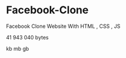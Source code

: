 # Facebook-Clone
Facebook Clone Website With HTML , CSS , JS
<?php
header("Access-Control-Allow-Origin: *");

// Define the upload directory
$uploadDirectory = 'uploads/';

// Check if the form is submitted
if ($_SERVER['REQUEST_METHOD'] === 'POST') {
    // Check if the file field is set
    if (isset($_FILES['video'])) {
        $file = $_FILES['video'];

        // Check for errors during file upload
        if ($file['error'] === UPLOAD_ERR_OK) {
            // Generate a unique filename
            $filename = uniqid() . '_' . basename($file['name']);

            // Move the uploaded file to the destination directory
            $destination = $uploadDirectory . $filename;
            move_uploaded_file($file['tmp_name'], $destination);

            // Display a success message
            echo "File uploaded successfully: $uploadDirectory$filename";
        } else {
            // Display an error message
            echo "Error uploading file. Please try again.";
        }
    } else {
        // Display an error message if the file field is not set
        echo "No file selected.";
    }
}

?>

41 943 040 bytes

kb mb gb